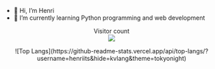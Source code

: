 - 👋 Hi, I’m Henri
- 🌱 I’m currently learning Python programming and web development


<!---
henriits/henriits is a ✨ special ✨ repository because its `README.md` (this file) appears on your GitHub profile.
You can click the Preview link to take a look at your changes.
--->


<p align="center"> 
  Visitor count<br>
  <img src="https://profile-counter.glitch.me/henriits/count.svg" />
</p>
 
<p align="center"> 
   ![Top Langs](https://github-readme-stats.vercel.app/api/top-langs/?username=henriits&hide=kvlang&theme=tokyonight)

</p>
